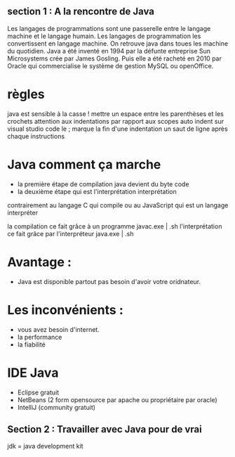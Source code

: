 
## section 1 : A la rencontre de Java
Les langages de programmations sont une passerelle entre le langage machine et le langage humain. Les langages de programmation les convertissent en langage machine. On retrouve java dans toues les machine du quotidien. Java a été inventé en 1994 par la défunte entreprise Sun Microsystems crée par James Gosling. Puis elle a été racheté en 2010 par Oracle qui commercialise le système de gestion MySQL ou openOffice.

# règles
java est sensible à la casse !
mettre un espace entre les parenthèses et les crochets
attention aux indentations par rapport aux scopes 
auto indent sur visual studio code
le ; marque la fin d'une indentation
un saut de ligne après chaque instructions

# Java comment ça marche
- la première étape de compilation java devient du byte code
- la deuxième étape qui est l'interprétation interprétation 

contrairement au langage C qui compile ou au JavaScript qui est un langage interpréter 

la compilation ce fait grâce à un programme javac.exe | .sh
l'interprétation ce fait grâce par l'interpréteur java.exe | .sh

# Avantage :
- Java est disponible partout pas besoin d'avoir votre oridnateur.

# Les inconvénients :
- vous avez besoin d'internet.
- la performance
- la fiabilité

# IDE Java
- Eclipse gratuit
- NetBeans (2 form opensource par apache ou propriétaire par oracle)
- IntelliJ (community gratuit)

## Section 2 : Travailler avec Java pour de vrai
jdk = java development kit